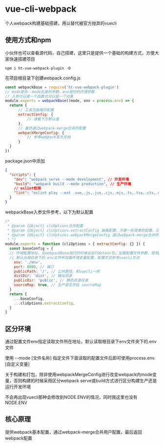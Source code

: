 # vue-cli-webpack
个人webpack构建基础搭建，用以替代被官方抛弃的vuecli
## 使用方式和npm
小伙伴也可以查看源代码，自己搭建，这里只是提供一个基础的构建方式，方便大家快速搭建项目
```shell
npm i ht-vue-webpack-plugin -D
```
在项目根目录下创建webpack.config.js
```javascript
const webpackBase = require('ht-vue-webpack-plugin')
// mode是你--mode后面的参数，env是你的环境参数
// 入参可以是一个函数也可以是一个对象
module.exports = webpackBase((mode, env = process.env) => {
  return {
      // 工具包抽离的配置
      extractConfig: {
          // 请看下方默认值
      },
      // 最终通过webpack-merge合并的配置
      webpackMergeConfig: {
          // 参考webpack官方文档
      }
  }
})
```
package.json中添加
```json
{
  "scripts": {
    "dev": "webpack serve --mode development", // 开发环境
    "build": "webpack build --mode production", // 生产环境
    // eslint检测
    "lint": "eslint play --ext .vue,.js,.jsx,.cjs,.mjs,.ts,.tsx,.cts,.mts --fix --ignore-path .gitignore"
  }
}
```
webpackBase入参文件参考，以下为默认配置
```javascript  
/*
 * @param {Object} cliOptions合并配置
 * @param {Object} cliOptions.extractConfig 抽离配置，方便一些简单的配置，比如publicPath的配置，不然webpack的配置太繁琐了
 * @param {Object} cliOptions.webpackMergeConfig 通过webpack-merge合并的配置，会覆盖extractConfig传入的数据
 * */
module.exports = function (cliOptions = { extractConfig: {} }) {
  const baseConfig = {
  // 环境配置地址，在webpackBase执行的时候会运行dotenv包，加载配置文件参数，使用process.env.{你的参数}
  // 默认从根目录下的.env文件中加载环境变量配置，配置方式参考vuecli方式
    env: './env',
    port: 8000, // 端口
    publicPath: '/', // 公共路径，和vuecli一样
    distDir: 'dist', // 输出目录
    publicDir: 'public', // 静态资源目录
    sourceMap: true, // 生产是否开启 sourceMap
  }
  return {
    ...baseConfig,
    ...cliOptions.extractConfig,
  }
}
```
## 区分环境
通过配置文件env指定读取文件所在地址，默认读取根目录下env文件夹下的.env文件

使用 --mode [文件名称] 指定文件下面读取的配置文件后即可使用process.env.[自定义变量]

关于构建和打包，除非使用webpackMergeConfig进行改变webpack内mode变量，否则构建的时候采用区分webpack serve或build方式进行区分构建生产还是运行开发环境

不会再出现vuecli那种会修改到NODE.ENV的情况，同时我这里也没有NODE.ENV
## 核心原理
提供webpack基本配置，通过webpack-merge合并用户配置，最后返回webpack配置

